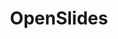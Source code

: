---
draft: false
title: OpenSlides
content:
  id: openslides
  name: OpenSlides
  website: https://openslides.com/
  short_description: OpenSlides is a powerful and modern, web-based software for the digital organization of your meetings and committees.
---